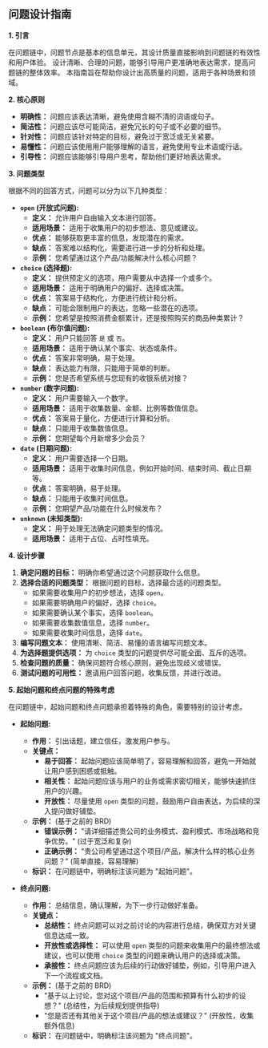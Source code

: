 ## 问题设计指南

**1. 引言**

在问题链中，问题节点是基本的信息单元，其设计质量直接影响到问题链的有效性和用户体验。 设计清晰、合理的问题，能够引导用户更准确地表达需求，提高问题链的整体效率。 本指南旨在帮助你设计出高质量的问题，适用于各种场景和领域。

**2. 核心原则**

*   **明确性：** 问题应该表达清晰，避免使用含糊不清的词语或句子。
*   **简洁性：** 问题应该尽可能简洁，避免冗长的句子或不必要的细节。
*   **针对性：** 问题应该针对特定的目标，避免过于宽泛或无关紧要。
*   **易懂性：** 问题应该使用用户能够理解的语言，避免使用专业术语或行话。
*   **引导性：** 问题应该能够引导用户思考，帮助他们更好地表达需求。

**3. 问题类型**

根据不同的回答方式，问题可以分为以下几种类型：

*   **`open` (开放式问题):**
    *   **定义：** 允许用户自由输入文本进行回答。
    *   **适用场景：** 适用于收集用户的初步想法、意见或建议。
    *   **优点：** 能够获取更丰富的信息，发现潜在的需求。
    *   **缺点：** 答案难以结构化，需要进行进一步的分析和处理。
    *   **示例：** 您希望通过这个产品/功能解决什么核心问题？
*   **`choice` (选择题):**
    *   **定义：** 提供预定义的选项，用户需要从中选择一个或多个。
    *   **适用场景：** 适用于明确用户的偏好、选择或决策。
    *   **优点：** 答案易于结构化，方便进行统计和分析。
    *   **缺点：** 可能会限制用户的表达，忽略一些潜在的选项。
    *   **示例：** 您希望是按照消费金额累计，还是按照购买的商品种类累计？
*   **`boolean` (布尔值问题):**
    *   **定义：** 用户只能回答 `是` 或 `否`。
    *   **适用场景：** 适用于确认某个事实、状态或条件。
    *   **优点：** 答案非常明确，易于处理。
    *   **缺点：** 表达能力有限，只能用于简单的判断。
    *   **示例：** 您是否希望系统与您现有的收银系统对接？
*   **`number` (数字问题):**
    *   **定义：** 用户需要输入一个数字。
    *   **适用场景：** 适用于收集数量、金额、比例等数值信息。
    *   **优点：** 答案易于量化，方便进行计算和分析。
    *   **缺点：** 只能用于收集数值信息。
    *   **示例：** 您期望每个月新增多少会员？
*   **`date` (日期问题):**
    *   **定义：** 用户需要选择一个日期。
    *   **适用场景：** 适用于收集时间信息，例如开始时间、结束时间、截止日期等。
    *   **优点：** 答案明确，易于处理。
    *   **缺点：** 只能用于收集时间信息。
    *   **示例：** 您期望产品/功能在什么时候发布？
*   **`unknown` (未知类型):**
    *   **定义：** 用于处理无法确定问题类型的情况。
    *   **适用场景：** 适用于占位、占时性填充。

**4. 设计步骤**

1.  **确定问题的目标：** 明确你希望通过这个问题获取什么信息。
2.  **选择合适的问题类型：** 根据问题的目标，选择最合适的问题类型。
    *   如果需要收集用户的初步想法，选择 `open`。
    *   如果需要明确用户的偏好，选择 `choice`。
    *   如果需要确认某个事实，选择 `boolean`。
    *   如果需要收集数值信息，选择 `number`。
    *   如果需要收集时间信息，选择 `date`。
3.  **编写问题文本：** 使用清晰、简洁、易懂的语言编写问题文本。
4.  **为选择题提供选项：** 为 `choice` 类型的问题提供尽可能全面、互斥的选项。
5.  **检查问题的质量：** 确保问题符合核心原则，避免出现歧义或错误。
6.  **测试问题的可用性：** 邀请用户回答问题，收集反馈，并进行改进。


**5. 起始问题和终点问题的特殊考虑**

在问题链中，起始问题和终点问题承担着特殊的角色，需要特别的设计考虑。

*   **起始问题:**
    *   **作用：** 引出话题，建立信任，激发用户参与。
    *   **关键点：**
        *   **易于回答：** 起始问题应该简单明了，容易理解和回答，避免一开始就让用户感到困惑或抵触。
        *   **相关性：** 起始问题应该与用户的业务或需求密切相关，能够快速抓住用户的兴趣。
        *   **开放性：** 尽量使用 `open` 类型的问题，鼓励用户自由表达，为后续的深入提问做好铺垫。
    *   **示例：** (基于之前的 BRD)
        *   **错误示例：** "请详细描述贵公司的业务模式、盈利模式、市场战略和竞争优势。" (过于宽泛和复杂)
        *   **正确示例：** "贵公司希望通过这个项目/产品，解决什么样的核心业务问题？" (简单直接，容易理解)
    *   **标识：** 在问题链中，明确标注该问题为 "起始问题"。

*   **终点问题:**
    *   **作用：** 总结信息，确认理解，为下一步行动做好准备。
    *   **关键点：**
        *   **总结性：** 终点问题可以对之前讨论的内容进行总结，确保双方对关键信息达成一致。
        *   **开放性或选择性：** 可以使用 `open` 类型的问题来收集用户的最终想法或建议，也可以使用 `choice` 类型的问题来确认用户的选择或决策。
        *   **承接性：** 终点问题应该为后续的行动做好铺垫，例如，引导用户进入下一个流程或文档。
    *   **示例：** (基于之前的 BRD)
        *   "基于以上讨论，您对这个项目/产品的范围和预算有什么初步的设想？" (总结性，为后续规划提供指导)
        *   "您是否还有其他关于这个项目/产品的想法或建议？" (开放性，收集额外信息)
    *   **标识：** 在问题链中，明确标注该问题为 "终点问题"。


